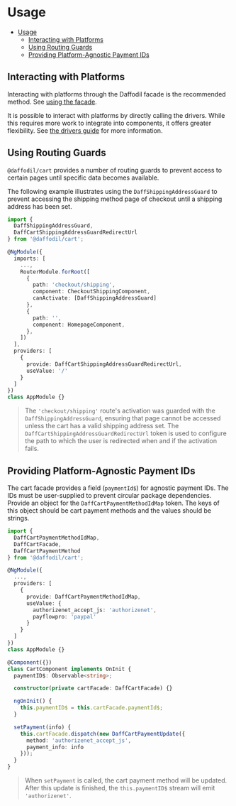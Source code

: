 # Usage

- [Usage](#usage)
  - [Interacting with Platforms](#interacting-with-platforms)
  - [Using Routing Guards](#using-routing-guards)
  - [Providing Platform-Agnostic Payment IDs](#providing-platform-agnostic-payment-ids)

## Interacting with Platforms

Interacting with platforms through the Daffodil facade is the recommended method. See [using the facade](./state.md#using-the-facade).

It is possible to interact with platforms by directly calling the drivers. While this requires more work to integrate into components, it offers greater flexibility. See [the drivers guide](./drivers.md) for more information.

## Using Routing Guards

`@daffodil/cart` provides a number of routing guards to prevent access to certain pages until specific data becomes available.

The following example illustrates using the `DaffShippingAddressGuard` to prevent accessing the shipping method page of checkout until a shipping address has been set.

```typescript
import {
  DaffShippingAddressGuard,
  DaffCartShippingAddressGuardRedirectUrl
} from '@daffodil/cart';

@NgModule({
  imports: [
    ...,
    RouterModule.forRoot([
      {
        path: 'checkout/shipping',
        component: CheckoutShippingComponent,
        canActivate: [DaffShippingAddressGuard]
      },
      {
        path: '',
        component: HomepageComponent,
      },
    ])
  ],
  providers: [
    {
      provide: DaffCartShippingAddressGuardRedirectUrl,
      useValue: '/'
    }
  ]
})
class AppModule {}
```

> The `'checkout/shipping'` route's activation was guarded with the `DaffShippingAddressGuard`, ensuring that page cannot be accessed unless the cart has a valid shipping address set. The `DaffCartShippingAddressGuardRedirectUrl` token is used to configure the path to which the user is redirected when and if the activation fails.

## Providing Platform-Agnostic Payment IDs

The cart facade provides a field (`paymentId$`) for agnostic payment IDs. The IDs must be user-supplied to prevent circular package dependencies. Provide an object for the `DaffCartPaymentMethodIdMap` token. The keys of this object should be cart payment methods and the values should be strings.

```typescript
import {
  DaffCartPaymentMethodIdMap,
  DaffCartFacade,
  DaffCartPaymentMethod
} from '@daffodil/cart';

@NgModule({
  ...,
  providers: [
    {
      provide: DaffCartPaymentMethodIdMap,
      useValue: {
        authorizenet_accept_js: 'authorizenet',
        payflowpro: 'paypal'
      }
    }
  ]
})
class AppModule {}

@Component({})
class CartComponent implements OnInit {
  paymentID$: Observable<string>;

  constructor(private cartFacade: DaffCartFacade) {}

  ngOnInit() {
    this.paymentID$ = this.cartFacade.paymentId$;
  }

  setPayment(info) {
    this.cartFacade.dispatch(new DaffCartPaymentUpdate({
      method: 'authorizenet_accept_js',
      payment_info: info
    }));
  }
}
```

> When `setPayment` is called, the cart payment method will be updated. After this update is finished, the `this.paymentID$` stream will emit `'authorizenet'`.
